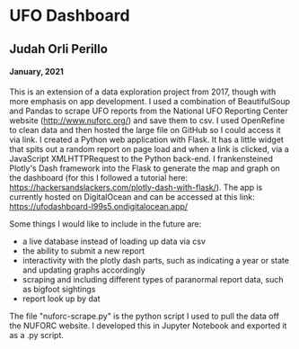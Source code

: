 # UFO Dashboard
## Judah Orli Perillo
#### January, 2021

This is an extension of a data exploration project from 2017, though with more emphasis on app development. I used a combination of BeautifulSoup and Pandas to scrape UFO reports from the National UFO Reporting Center website (http://www.nuforc.org/) and save them to csv. I used OpenRefine to clean data and then hosted the large file on GitHub so I could access it via link. I created a Python web application with Flask. It has a little widget that spits out a random report on page load and when a link is clicked, via a JavaScript XMLHTTPRequest to the Python back-end. I frankensteined Plotly's Dash framework into the Flask to generate the map and graph on the dashboard (for this I followed a tutorial here: https://hackersandslackers.com/plotly-dash-with-flask/). The app is currently hosted on DigitalOcean and can be accessed at this link: https://ufodashboard-l99s5.ondigitalocean.app/

Some things I would like to include in the future are:
  - a live database instead of loading up data via csv
  - the ability to submit a new report
  - interactivity with the plotly dash parts, such as indicating a year or state and updating graphs accordingly
  - scraping and including different types of paranormal report data, such as bigfoot sightings
  - report look up by dat
  
The file "nuforc-scrape.py" is the python script I used to pull the data off the NUFORC website. I developed this in Jupyter Notebook and exported it as a .py script.
